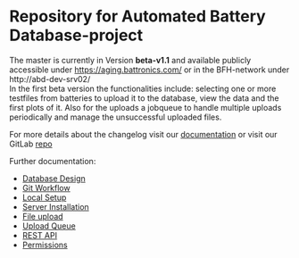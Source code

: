 # Repository for Automated Battery Database-project
The master is currently in Version **beta-v1.1** and available publicly accessible under https://aging.battronics.com/ or in the BFH-network under http://abd-dev-srv02/  
In the first beta version the functionalities include: selecting one or more testfiles from batteries to upload it to the database, view the data and the first plots of it. Also for the uploads a jobqueue to handle multiple uploads periodically and manage the unsuccessful uploaded files. 

For more details about the changelog visit our [documentation](doc/gitWorkflow.md#archive) or visit our GitLab [repo](https://gitlab.ti.bfh.ch/automatedbatterydatabase/ABD_Webapp) 

Further documentation:
- [Database Design](doc/databaseDesign.md)
- [Git Workflow](doc/gitWorkflow.md)
- [Local Setup](doc/setup.md)
- [Server Installation](doc/server_installation.md)
- [File upload](doc/fileupload.md)
- [Upload Queue](doc/upload_queue.md)
- [REST API](doc/rest_api.md)
- [Permissions](doc/permissions.md)